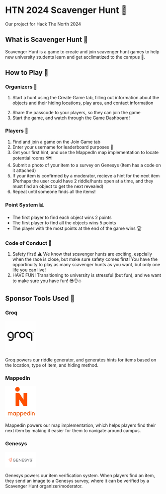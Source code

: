 # HTN 2024 Scavenger Hunt 🔎
Our project for Hack The North 2024

## What is Scavenger Hunt 🤔
Scavenger Hunt is a game to create and join scavenger hunt games to help new university students learn and get acclimatized to the campus 🏫. 

## How to Play 🌟

### Organizers 📃
1. Start a hunt using the Create Game tab, filling out information about the objects and their hiding locations, play area, and contact information
<!-- List of objects Specify object
Specify room
Maybe riddle depending on time
Share the game to the players-->
2. Share the passcode to your players, so they can join the game
3. Start the game, and watch through the Game Dashboard!

### Players 👤
1. Find and join a game on the Join Game tab
2. Enter your username for leaderboard purposes 📶
3. Get your first hint, and use the MappedIn map implementation to locate potential rooms 🗺️
4. Submit a photo of your item to a survey on Genesys
(Item has a code on it attached)
5. If your item is confirmed by a moderator, recieve a hint for the next item
(Perhaps the user could have 2 riddle/hunts open at a time, and they must find an object to get the next revealed)
7. Repeat until someone finds all the items!

### Point System 📊
* The first player to find each object wins 2 points
* The first player to find all the objects wins 5 points
* The player with the most points at the end of the game wins 🏆

### Code of Conduct 📌
1. Safety first! ⚠️ We know that scavenger hunts are exciting, espcially when the race is close, but make sure safety comes first! You have the opportinuity to play as many scavenger hunts as you want, but only one life you can live!
2. HAVE FUN! Transitioning to university is stressful (but fun), and we want to make sure you have fun! 😎👌🔥

## Sponsor Tools Used 🤝
### Groq
<img src="images/groq.jpg" width="100" height="100">

Groq powers our riddle generator, and generates hints for items based on the location, type of item, and hiding method.
### MappedIn
<img src="images/mappedin.jpg" width="100" height="100">

Mappedin powers our map implementation, which helps players find their next item by making it easier for them to navigate around campus.
### Genesys
<img src="images/genesys.png" width="100" height="50">

Genesys powers our item verification system. When players find an item, they send an image to a Genesys survey, where it can be verified by a Scavenger Hunt organizer/moderator.



